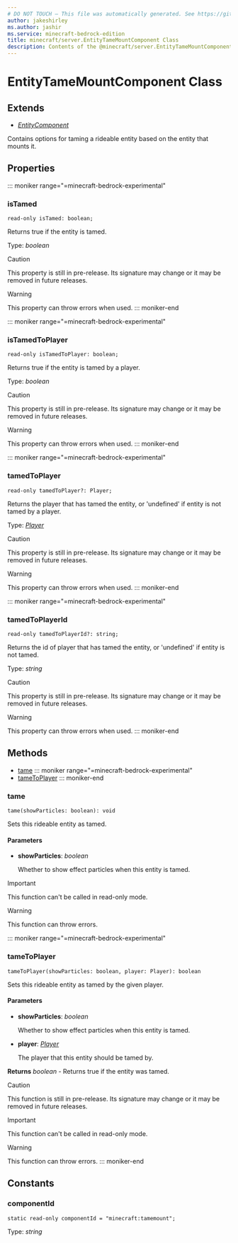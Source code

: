 ```yaml
---
# DO NOT TOUCH — This file was automatically generated. See https://github.com/mojang/minecraftapidocsgenerator to modify descriptions, examples, etc.
author: jakeshirley
ms.author: jashir
ms.service: minecraft-bedrock-edition
title: minecraft/server.EntityTameMountComponent Class
description: Contents of the @minecraft/server.EntityTameMountComponent class.
---
```

# EntityTameMountComponent Class

## Extends
- [*EntityComponent*](EntityComponent.md)

Contains options for taming a rideable entity based on the entity that mounts it.

## Properties

::: moniker range="=minecraft-bedrock-experimental"
### **isTamed**
`read-only isTamed: boolean;`

Returns true if the entity is tamed.

Type: *boolean*

> [!CAUTION]
> This property is still in pre-release.  Its signature may change or it may be removed in future releases.

> [!WARNING]
> This property can throw errors when used.
::: moniker-end

::: moniker range="=minecraft-bedrock-experimental"
### **isTamedToPlayer**
`read-only isTamedToPlayer: boolean;`

Returns true if the entity is tamed by a player.

Type: *boolean*

> [!CAUTION]
> This property is still in pre-release.  Its signature may change or it may be removed in future releases.

> [!WARNING]
> This property can throw errors when used.
::: moniker-end

::: moniker range="=minecraft-bedrock-experimental"
### **tamedToPlayer**
`read-only tamedToPlayer?: Player;`

Returns the player that has tamed the entity, or 'undefined' if entity is not tamed by a player.

Type: [*Player*](Player.md)

> [!CAUTION]
> This property is still in pre-release.  Its signature may change or it may be removed in future releases.

> [!WARNING]
> This property can throw errors when used.
::: moniker-end

::: moniker range="=minecraft-bedrock-experimental"
### **tamedToPlayerId**
`read-only tamedToPlayerId?: string;`

Returns the id of player that has tamed the entity, or 'undefined' if entity is not tamed.

Type: *string*

> [!CAUTION]
> This property is still in pre-release.  Its signature may change or it may be removed in future releases.

> [!WARNING]
> This property can throw errors when used.
::: moniker-end

## Methods
- [tame](#tame)
::: moniker range="=minecraft-bedrock-experimental"
- [tameToPlayer](#tametoplayer)
::: moniker-end

### **tame**
`
tame(showParticles: boolean): void
`

Sets this rideable entity as tamed.

#### **Parameters**
- **showParticles**: *boolean*
  
  Whether to show effect particles when this entity is tamed.

> [!IMPORTANT]
> This function can't be called in read-only mode.

> [!WARNING]
> This function can throw errors.

::: moniker range="=minecraft-bedrock-experimental"
### **tameToPlayer**
`
tameToPlayer(showParticles: boolean, player: Player): boolean
`

Sets this rideable entity as tamed by the given player.

#### **Parameters**
- **showParticles**: *boolean*
  
  Whether to show effect particles when this entity is tamed.
- **player**: [*Player*](Player.md)
  
  The player that this entity should be tamed by.

**Returns** *boolean* - Returns true if the entity was tamed.

> [!CAUTION]
> This function is still in pre-release.  Its signature may change or it may be removed in future releases.

> [!IMPORTANT]
> This function can't be called in read-only mode.

> [!WARNING]
> This function can throw errors.
::: moniker-end

## Constants

### **componentId**
`static read-only componentId = "minecraft:tamemount";`

Type: *string*
